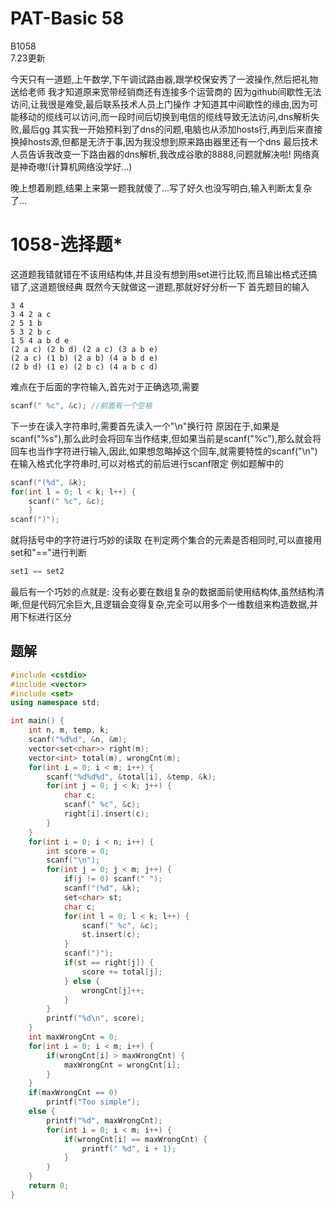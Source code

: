# PAT-Basic 58



B1058<br>
7.23更新
<!--more-->

今天只有一道题,上午数学,下午调试路由器,跟学校保安秀了一波操作,然后把礼物送给老师
我才知道原来宽带经销商还有连接多个运营商的
因为github间歇性无法访问,让我很是难受,最后联系技术人员上门操作
才知道其中间歇性的缘由,因为可能移动的缆线可以访问,而一段时间后切换到电信的缆线导致无法访问,dns解析失败,最后gg
其实我一开始预料到了dns的问题,电脑也从添加hosts行,再到后来直接换掉hosts源,但都是无济于事,因为我没想到原来路由器里还有一个dns
最后技术人员告诉我改变一下路由器的dns解析,我改成谷歌的8888,问题就解决啦!
网络真是神奇嗷!(计算机网络没学好...)

晚上想着刷题,结果上来第一题我就傻了...写了好久也没写明白,输入判断太复杂了...

# 1058-选择题*
这道题我错就错在不该用结构体,并且没有想到用set进行比较,而且输出格式还搞错了,这道题很经典
既然今天就做这一道题,那就好好分析一下
首先题目的输入
```
3 4 
3 4 2 a c
2 5 1 b
5 3 2 b c
1 5 4 a b d e
(2 a c) (2 b d) (2 a c) (3 a b e)
(2 a c) (1 b) (2 a b) (4 a b d e)
(2 b d) (1 e) (2 b c) (4 a b c d)
```
难点在于后面的字符输入,首先对于正确选项,需要
```c++
scanf(" %c", &c); //前面有一个空格
```
下一步在读入字符串时,需要首先读入一个"\n"换行符
原因在于,如果是scanf("%s"),那么此时会将回车当作结束,但如果当前是scanf("%c"),那么就会将回车也当作字符进行输入,因此,如果想忽略掉这个回车,就需要特性的scanf("\n")
在输入格式化字符串时,可以对格式的前后进行scanf限定
例如题解中的
```c++
scanf("(%d", &k);
for(int l = 0; l < k; l++) {
    scanf(" %c", &c);
    }
scanf(")");
```
就将括号中的字符进行巧妙的读取
在判定两个集合的元素是否相同时,可以直接用set和"=="进行判断
```c++
set1 == set2
```
最后有一个巧妙的点就是: 没有必要在数组复杂的数据面前使用结构体,虽然结构清晰,但是代码冗余巨大,且逻辑会变得复杂,完全可以用多个一维数组来构造数据,并用下标进行区分

## 题解
```c++
#include <cstdio>
#include <vector>
#include <set>
using namespace std;

int main() {
    int n, m, temp, k;
    scanf("%d%d", &n, &m);
    vector<set<char>> right(m);
    vector<int> total(m), wrongCnt(m);
    for(int i = 0; i < m; i++) {
        scanf("%d%d%d", &total[i], &temp, &k);
        for(int j = 0; j < k; j++) {
            char c;
            scanf(" %c", &c);
            right[i].insert(c);
        }
    }
    for(int i = 0; i < n; i++) {
        int score = 0;
        scanf("\n");
        for(int j = 0; j < m; j++) {
            if(j != 0) scanf(" ");
            scanf("(%d", &k);
            set<char> st;
            char c;
            for(int l = 0; l < k; l++) {
                scanf(" %c", &c);
                st.insert(c);
            }
            scanf(")");
            if(st == right[j]) {
                score += total[j];
            } else {
                wrongCnt[j]++;
            }
        }
        printf("%d\n", score);
    }
    int maxWrongCnt = 0;
    for(int i = 0; i < m; i++) {
        if(wrongCnt[i] > maxWrongCnt) {
            maxWrongCnt = wrongCnt[i];
        }
    }
    if(maxWrongCnt == 0)
        printf("Too simple");
    else {
        printf("%d", maxWrongCnt);
        for(int i = 0; i < m; i++) {
            if(wrongCnt[i] == maxWrongCnt) {
                printf(" %d", i + 1);
            }
        }
    }
    return 0;
}
```

